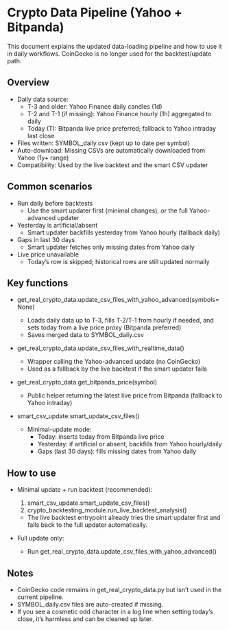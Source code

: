 # Crypto Data Pipeline (Yahoo + Bitpanda)

This document explains the updated data-loading pipeline and how to use it in daily workflows. CoinGecko is no longer used for the backtest/update path.

## Overview

- Daily data source:
  - T-3 and older: Yahoo Finance daily candles (1d)
  - T-2 and T-1 (if missing): Yahoo Finance hourly (1h) aggregated to daily
  - Today (T): Bitpanda live price preferred; fallback to Yahoo intraday last close
- Files written: SYMBOL_daily.csv (kept up to date per symbol)
- Auto-download: Missing CSVs are automatically downloaded from Yahoo (1y+ range)
- Compatibility: Used by the live backtest and the smart CSV updater

## Common scenarios

- Run daily before backtests
  - Use the smart updater first (minimal changes), or the full Yahoo-advanced updater
- Yesterday is artificial/absent
  - Smart updater backfills yesterday from Yahoo hourly (fallback daily)
- Gaps in last 30 days
  - Smart updater fetches only missing dates from Yahoo daily
- Live price unavailable
  - Today’s row is skipped; historical rows are still updated normally

## Key functions

- get_real_crypto_data.update_csv_files_with_yahoo_advanced(symbols=None)
  - Loads daily data up to T-3, fills T-2/T-1 from hourly if needed, and sets today from a live price proxy (Bitpanda preferred)
  - Saves merged data to SYMBOL_daily.csv

- get_real_crypto_data.update_csv_files_with_realtime_data()
  - Wrapper calling the Yahoo-advanced update (no CoinGecko)
  - Used as a fallback by the live backtest if the smart updater fails

- get_real_crypto_data.get_bitpanda_price(symbol)
  - Public helper returning the latest live price from Bitpanda (fallback to Yahoo intraday)

- smart_csv_update.smart_update_csv_files()
  - Minimal-update mode:
    - Today: inserts today from Bitpanda live price
    - Yesterday: if artificial or absent, backfills from Yahoo hourly/daily
    - Gaps (last 30 days): fills missing dates from Yahoo daily

## How to use

- Minimal update + run backtest (recommended):
  1) smart_csv_update.smart_update_csv_files()
  2) crypto_backtesting_module.run_live_backtest_analysis()
  - The live backtest entrypoint already tries the smart updater first and falls back to the full updater automatically.

- Full update only:
  - Run get_real_crypto_data.update_csv_files_with_yahoo_advanced()

## Notes

- CoinGecko code remains in get_real_crypto_data.py but isn’t used in the current pipeline.
- SYMBOL_daily.csv files are auto-created if missing.
- If you see a cosmetic odd character in a log line when setting today’s close, it’s harmless and can be cleaned up later.

